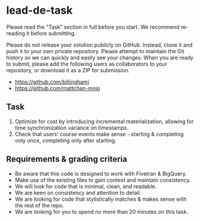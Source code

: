 # lead-de-task

Please read the "Task" section in full before you start. We recommend re-reading it before submitting.

Please do not release your solution publicly on GitHub. Instead, clone it and push it to your own private repository. Please attempt to maintain the Git history so we can quickly and easily see your changes. When you are ready to submit, please add the following users as collaborators to your repository, or download it as a ZIP for submission.

- https://github.com/billinghamj
- https://github.com/mattchan-mojo

## Task

1. Optimize for cost by introducing incremental materialization, allowing for time synchronization variance on timestamps.
2. Check that users' course events make sense - starting & completing only once, completing only after starting.

## Requirements & grading criteria

- Be aware that this code is designed to work with Fivetran & BigQuery.
- Make use of the existing files to gain context and maintain consistency.
- We will look for code that is minimal, clean, and readable.
- We are keen on consistency and attention to detail.
- We are looking for code that stylistically matches & makes sense with the rest of the repo.
- We are looking for you to spend no more than 20 minutes on this task.
